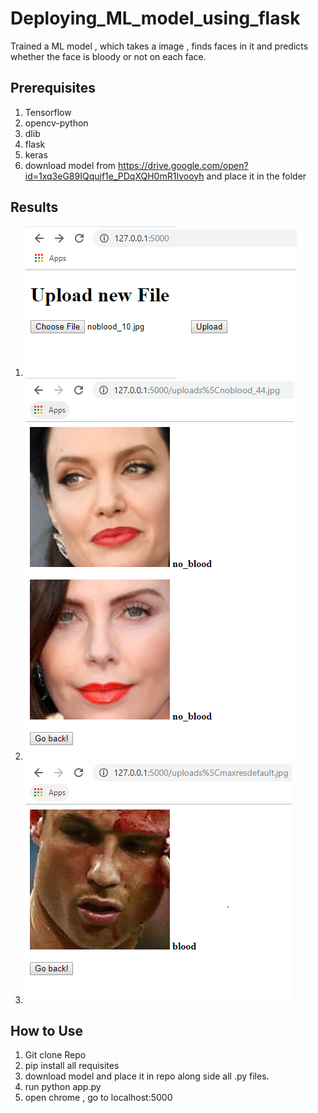 # Deploying_ML_model_using_flask
Trained a ML model , which takes a image , finds faces in it and predicts whether the face is bloody or not on each face.
## Prerequisites
1. Tensorflow
2. opencv-python
3. dlib
4. flask
5. keras
6. download model from https://drive.google.com/open?id=1xq3eG89IQqujf1e_PDqXQH0mR1Ivooyh and place it in the folder

## Results
1. ![alt text](https://raw.githubusercontent.com/pranavjadhav001/Deploying_ML_model_using_flask/master/results/Capture.PNG)
2. ![alt text](https://raw.githubusercontent.com/pranavjadhav001/Deploying_ML_model_using_flask/master/results/Capture1.PNG)
3. ![alt text](https://raw.githubusercontent.com/pranavjadhav001/Deploying_ML_model_using_flask/master/results/Capture2.PNG)

## How to Use
1. Git clone Repo
2. pip install all requisites
3. download model and place it in repo along side all .py files.
4. run python app.py
5. open chrome , go to localhost:5000
